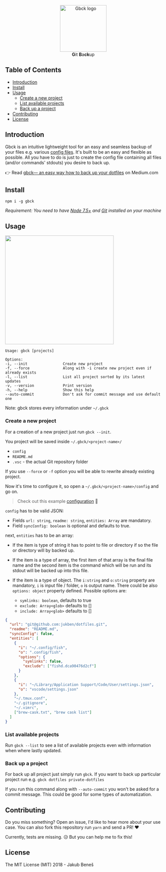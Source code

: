 <div align="center">
 <img src="https://user-images.githubusercontent.com/8135252/35011531-bf751eb2-fb06-11e7-94c6-0531765d29e2.png" alt="Gbck logo" title="Gbck" height="150" />

<div><strong>G</strong>it <strong>B</strong>a<strong>c</strong><strong>k</strong>up</div>
</div>

## Table of Contents

* [Introduction](#introduction)
* [Install](#install)
* [Usage](#usage)
  * [Create a new project](#create-a-new-project)
  * [List available projects](#list-available-projects)
  * [Back up a project](#back-up-a-project)
* [Contributing](#contributing)
* [License](#license)

## Introduction

Gbck is an intuitive lightweight tool for an easy and seamless backup of your files e.g. various [config files](https://github.com/jukben/dotfiles). It's built to be an easy and flexible as possible.
All you have to do is just to create the config file containing all files (and/or commands' stdouts) you desire to back up.

👉 Read [gbck— an easy way how to back up your dotfiles](https://medium.com/@jukben/gbck-an-easy-way-how-to-back-up-your-dotfiles-2a9bf44ab622)
on Medium.com

## Install

`npm i -g gbck`

_Requirement: You need to have [Node 7.5+](https://nodejs.org/en/) and [Git](https://git-scm.com/) installed on your machine_

## Usage

<a href="https://asciinema.org/a/R05f37oeD1vMicb8Dh9eC63Zv" target="_blank"><img src="https://asciinema.org/a/R05f37oeD1vMicb8Dh9eC63Zv.png" height="350"/></a>

```
Usage: gbck [projects]

Options:
-i, --init                Create new project
-f, --force               Along with -i create new project even if already exists
-l, --list                List all project sorted by its latest updates
-v, --version             Print version
-h, --help                Show this help
--auto-commit             Don't ask for commit message and use default one
```

Note: gbck stores every information under `~/.gbck`

### Create a new project

For a creation of a new project just run `gbck --init`.

You project will be saved inside `~/.gbck/<project-name>/`

* `config`
* `README.md`
* `.vsc` - the actual Git repository folder

If you use `--force` or `-f` option you will be able to rewrite already existing project.

Now it's time to configure it, so open a `~/.gbck/<project-name>/config` and go on.

> Check out this example [configuration](https://github.com/jukben/dotfiles/blob/master/.gbck/config) 💪

`config` has to be valid JSON:

* Fields `url: string`, `readme: string`, `entities: Array` are mandatory.
* Field `syncConfig: boolean` is optional and defaults to true.

next, `entities` has to be an array:

* If the item is type of string it has to point to file or directory if so the file or directory will by backed up.

* If the item is a type of array, the first item of that array is the final file name and the second item is the command which will be run and its stdout will be backed up into this file.

* If the item is a type of object. The `i:string` and `o:string` property are mandatory, `i` is input file / folder, `o` is output name. There could be also `options: object` property defined. Possible options are:
  * `symlinks: boolean`, defaults to true
  * `exclude: Array<glob>` defaults to []
  * `include: Array<glob>` defaults to []

```json
{
  "url": "git@github.com:jukben/dotfiles.git",
  "readme": "README.md",
  "syncConfig": false,
  "entities": [
    {
      "i": "~/.config/fish",
      "o": ".config/fish",
      "options": {
        "symlinks": false,
        "exclude": ["fishd.dca90476d2cf"]
      }
    },
    {
      "i": "~/Library/Application Support/Code/User/settings.json",
      "o": "vscode/settings.json"
    },
    "~/.tmux.conf",
    "~/.gitignore",
    "~/.vimrc",
    ["brew-cask.txt", "brew cask list"]
  ]
}
```

### List available projects

Run `gbck --list` to see a list of available projects even with information when where lastly updated.

### Back up a project

For back up all project just simply run `gbck`. If you want to back up particular project run e.g. `gbck dotfiles private-dotfiles`

If you run this command along with `--auto-commit` you won't be asked for a commit message. This could be good for some types of automatization.

## Contributing

Do you miss something? Open an issue, I'd like to hear more about your use case. You can also fork this repository run `yarn` and send a PR! ❤️

Currently, tests are missing. 😥 But you can help me to fix this!

## License

The MIT License (MIT) 2018 - Jakub Beneš
